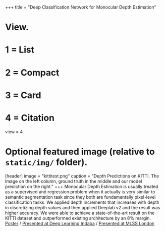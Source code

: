 +++
title = "Deep Classification Network for Monocular Depth Estimation"

# View.
#   1 = List
#   2 = Compact
#   3 = Card
#   4 = Citation
view = 4

# Optional featured image (relative to `static/img/` folder).
[header]
image = "kittitest.png"
caption = "Depth Predictions on KITTI. The Image on the left column, ground truth in the middle and our model prediction on the right."
+++
Monocular Depth Estimation is usually treated as a supervised and regression problem when it actually is very similar to semantic segmentation task since they both are fundamentally pixel-level classification tasks. We applied depth increments that increases with depth in discretizing depth values and then applied Deeplab v2 and the result was higher accuracy. We were able to achieve a state-of-the-art result on the KITTI dataset and outperformed existing architecture by an 8% margin.
[Poster](https://www.instadeep.com/wp-content/uploads/2019/09/Correct-Indaba-Poster-azeez-2.pdf) / [Presented at Deep Learning Indaba](http://www.deeplearningindaba.com/) / [Presented at MLSS London](https://sites.google.com/view/mlss-2019)